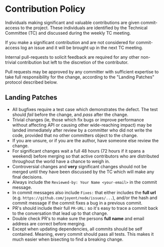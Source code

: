 # Contribution Policy

Individuals making significant and valuable contributions are given
commit-access to the project. These individuals are identified by the
Technical Committee (TC) and discussed during the weekly TC meeting.

If you make a significant contribution and are not considered for
commit-access log an issue and it will be brought up in the next TC
meeting.

Internal pull-requests to solicit feedback are required for any other
non-trivial contribution but left to the discretion of the
contributor.

Pull requests may be approved by any committer with sufficient
expertise to take full responsibility for the change, according to the
"Landing Patches" protocol described below.

## Landing Patches

- All bugfixes require a test case which demonstrates the defect.  The
  test should *fail* before the change, and *pass* after the change.
- Trivial changes (ie, those which fix bugs or improve performance
  without affecting API or causing other wide-reaching impact) may be
  landed immediately after review by a committer who did not write the
  code, provided that no other committers object to the change.
- If you are unsure, or if you are the author, have someone else
  review the change.
- For significant changes wait a full 48 hours (72 hours if it spans a
  weekend) before merging so that active contributors who are
  distributed throughout the world have a chance to weigh in.
- Controversial changes and **very** significant changes should not be
  merged until they have been discussed by the TC which will make any
  final decisions.
- Always include the `Reviewed-by: Your Name <your-email>` in the
  commit message.
- In commit messages also include `Fixes:` that either includes the
  **full url** (e.g.  `https://github.com/joyent/node/issues/...`),
  and/or the hash and commit message if the commit fixes a bug in a
  previous commit.
- PR's should include their full `PR-URL:` so it's easy to trace a
  commit back to the conversation that lead up to that change.
- Double check PR's to make sure the persons **full name** and email
  address are correct before merging.
- Except when updating dependencies, all commits should be self
  contained.  Meaning, every commit should pass all tests. This makes
  it much easier when bisecting to find a breaking change.

